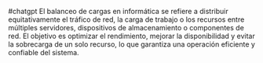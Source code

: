 #chatgpt 
El balanceo de cargas en informática se refiere a distribuir equitativamente el tráfico de red, la carga de trabajo o los recursos entre múltiples servidores, dispositivos de almacenamiento o componentes de red. El objetivo es optimizar el rendimiento, mejorar la disponibilidad y evitar la sobrecarga de un solo recurso, lo que garantiza una operación eficiente y confiable del sistema.
